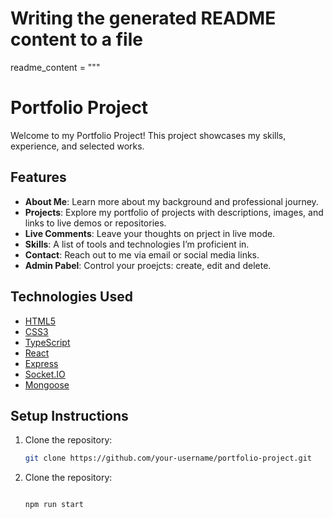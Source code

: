 # Writing the generated README content to a file
readme_content = """
# Portfolio Project

Welcome to my Portfolio Project! This project showcases my skills, experience, and selected works.

## Features
- **About Me**: Learn more about my background and professional journey.
- **Projects**: Explore my portfolio of projects with descriptions, images, and links to live demos or repositories.
- **Live Comments**: Leave your thoughts on prject in live mode.
- **Skills**: A list of tools and technologies I’m proficient in.
- **Contact**: Reach out to me via email or social media links.
- **Admin Pabel**: Control your proejcts: create, edit and delete.

## Technologies Used
- [HTML5](https://developer.mozilla.org/en-US/docs/Web/HTML)
- [CSS3](https://developer.mozilla.org/en-US/docs/Web/CSS)
- [TypeScript](https://www.typescriptlang.org)
- [React](https://reactjs.org/)
- [Express](https://expressjs.com)
- [Socket.IO](https://socket.io)
- [Mongoose](https://mongoosejs.com)

## Setup Instructions
1. Clone the repository:
   ```bash
   git clone https://github.com/your-username/portfolio-project.git

2. Clone the repository:
   ```bash
   
   npm run start
